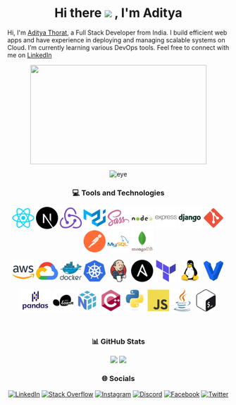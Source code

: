 <!-- ### Hi there 👋 -->

<!--
**thorataditya14/thorataditya14** is a ✨ _special_ ✨ repository because its `README.md` (this file) appears on your GitHub profile.

Here are some ideas to get you started:

- 🔭 I’m currently working on ...
- 🌱 I’m currently learning ...
- 👯 I’m looking to collaborate on ...
- 🤔 I’m looking for help with ...
- 💬 Ask me about ...
- 📫 How to reach me: ...
- 😄 Pronouns: ...
- ⚡ Fun fact: ...
-->

# <div align="center"> Hi there <img src="https://camo.githubusercontent.com/e8e7b06ecf583bc040eb60e44eb5b8e0ecc5421320a92929ce21522dbc34c891/68747470733a2f2f6d656469612e67697068792e636f6d2f6d656469612f6876524a434c467a6361737252346961377a2f67697068792e676966" height="30px"> , I'm Aditya </div>

Hi, I'm [Aditya Thorat](https://adityathorat.tech), a Full Stack Developer from India. I build efficient web apps and have experience in deploying and managing scalable systems on Cloud. I’m currently learning various DevOps tools. Feel free to connect with me on [LinkedIn](https://www.linkedin.com/in/adityathorat/)

<div align="center">

<img align="center" height='225' width='400' src='./assets/gifs/typing.gif'/>

<br>

![eye](https://komarev.com/ghpvc/?username=thorataditya14)

### 💻 Tools and Technologies

<!-- Development -->
<!-- Databases -->
<a href="https://reactjs.org/" target="_blank"><img src="././assets/images/skills/development/reactjs.svg" alt="React" height="50px" /></a>
<a href="https://nextjs.org/" target="_blank"><img src="././assets/images/skills/development/nextjs.svg" alt="NextJS" height="50px" /></a>
<a href="https://redux.js.org/" target="_blank"><img src="././assets/images/skills/development/redux.svg" alt="Redux" height="50px" /></a>
<a href="https://mui.com/" target="_blank"><img src="././assets/images/skills/development/materialui.svg" alt="MaterialUI" height="50px" /></a>
<a href="https://sass-lang.com/" target="_blank"><img src="././assets/images/skills/development/sass.svg" alt="Sass" height="50px" /></a>
<a href="https://nodejs.org/" target="_blank"><img src="././assets/images/skills/development/nodejs.svg" alt="NodeJS" height="50px" /></a>
<a href="https://expressjs.com/" target="_blank"><img src="././assets/images/skills/development/expressjs.svg" alt="ExpressJS" height="50px" /></a>
<a href="https://www.djangoproject.com/" target="_blank"><img src="././assets/images/skills/development/django.svg" alt="Django" height="50px" /></a>
<a href="https://git-scm.com/" target="_blank"><img src="././assets/images/skills/development/git.svg" alt="Git" height="50px" /></a>
<a href="https://www.postman.com/" target="_blank"><img src="././assets/images/skills/development/postman.svg" alt="Postman" height="50px" /></a>
<a href="https://www.mysql.com/" target="_blank"><img src="././assets/images/skills/databases/mysql.svg" alt="MySQL" height="50px" /></a>
<a href="https://www.mongodb.com/" target="_blank"><img src="././assets/images/skills/databases/mongodb.svg" alt="MongoDB" height="50px" /></a>

<!-- Cloud/DevOps -->
<a href="https://aws.amazon.com/" target="_blank"><img src="././assets/images/skills/cloud/aws.svg" alt="AWS" height="50px" /></a>
<a href="https://cloud.google.com/" target="_blank"><img src="././assets/images/skills/cloud/google-cloud.svg" alt="GCP" height="50px" /></a>
<a href="https://www.docker.com/" target="_blank"><img src="././assets/images/skills/cloud/docker.svg" alt="Docker" height="50px" /></a>
<a href="https://kubernetes.io/" target="_blank"><img src="././assets/images/skills/cloud/kubernetes.svg" alt="Kubernetes" height="50px" /></a>
<a href="https://www.jenkins.io/" target="_blank"><img src="././assets/images/skills/cloud/jenkins.svg" alt="Jenkins" height="50px" /></a>
<a href="https://www.ansible.com/" target="_blank"><img src="././assets/images/skills/cloud/ansible.svg" alt="Ansible" height="50px" /></a>
<a href="https://www.terraform.io/" target="_blank"><img src="././assets/images/skills/cloud/terraform.svg" alt="Terraform" height="50px" /></a>
<a href="https://www.linux.org/" target="_blank"><img src="././assets/images/skills/cloud/linux.svg" alt="Linux" height="50px" /></a>
<a href="https://www.vagrantup.com/" target="_blank"><img src="././assets/images/skills/cloud/vagrant.svg" alt="Vagrant" height="50px" /></a>

<!-- Machine Learning -->
<!-- Programming Languages -->
<a href="https://pandas.pydata.org/" target="_blank"><img src="././assets/images/skills/machine-learning/pandas.svg" alt="Pandas" height="50px" /></a>
<a href="https://scikit-learn.org/stable/" target="_blank"><img src="././assets/images/skills/machine-learning/scikit-learn.svg" alt="Scikit Learn" height="50px" /></a>
<a href="https://numpy.org/" target="_blank"><img src="././assets/images/skills/machine-learning/numpy.svg" alt="NumPy" height="50px" /></a>
<a href="https://isocpp.org/" target="_blank"><img src="././assets/images/skills/programming-languages/cpp.svg" alt="CPP" height="50px" /></a>
<a href="https://www.python.org/" target="_blank"><img src="././assets/images/skills/programming-languages/python.svg" alt="Python" height="50px" /></a>
<a href="https://developer.mozilla.org/en-US/docs/Web/JavaScript/" target="_blank"><img src="././assets/images/skills/programming-languages/javascript.svg" alt="JavaScript" height="50px" /></a>
<a href="https://www.java.com/" target="_blank"><img src="././assets/images/skills/programming-languages/java.svg" alt="Java" height="50px" /></a>
<a href="https://www.gnu.org/software/bash/" target="_blank"><img src="././assets/images/skills/cloud/bash.svg" alt="Bash" height="50px" /></a>

<br>

### 📊 GitHub Stats

![](https://github-readme-stats.vercel.app/api?username=thorataditya14&theme=default&hide_border=true&include_all_commits=true&count_private=true)
![](https://github-readme-stats.vercel.app/api/top-langs/?username=thorataditya14&theme=default&hide_border=true&include_all_commits=true&count_private=true&layout=compact)
<!-- ![](https://github-readme-streak-stats.herokuapp.com/?user=thorataditya14&theme=default&hide_border=true) -->

<!-- ### 🏆 GitHub Trophies -->

<!-- ![](https://github-profile-trophy.vercel.app/?username=thorataditya14&theme=discord&no-frame=false&no-bg=true&margin-w=4) -->

### 🌐 Socials

[![LinkedIn](https://img.shields.io/badge/LinkedIn-%230077B5.svg?logo=linkedin&logoColor=white)](https://linkedin.com/in/adityathorat)
[![Stack Overflow](https://img.shields.io/badge/-Stackoverflow-FE7A16?logo=stack-overflow&logoColor=white)](https://stackoverflow.com/users/16890496)
[![Instagram](https://img.shields.io/badge/Instagram-%23E4405F.svg?logo=Instagram&logoColor=white)](https://instagram.com/thorataditya14)
[![Discord](https://img.shields.io/badge/Discord-%237289DA.svg?logo=discord&logoColor=white)](https://discord.gg/adityat1704#2010)
[![Facebook](https://img.shields.io/badge/Facebook-%231877F2.svg?logo=Facebook&logoColor=white)](https://facebook.com/thorataditya14)
[![Twitter](https://img.shields.io/badge/Twitter-%231DA1F2.svg?logo=Twitter&logoColor=white)](https://twitter.com/thorataditya14)

</div>  
